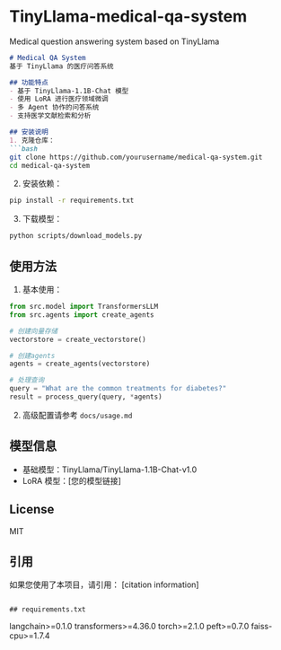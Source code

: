 # TinyLlama-medical-qa-system
Medical question answering system based on TinyLlama
```markdown
# Medical QA System
基于 TinyLlama 的医疗问答系统

## 功能特点
- 基于 TinyLlama-1.1B-Chat 模型
- 使用 LoRA 进行医疗领域微调
- 多 Agent 协作的问答系统
- 支持医学文献检索和分析

## 安装说明
1. 克隆仓库：
```bash
git clone https://github.com/yourusername/medical-qa-system.git
cd medical-qa-system
```

2. 安装依赖：
```bash
pip install -r requirements.txt
```

3. 下载模型：
```bash
python scripts/download_models.py
```

## 使用方法
1. 基本使用：
```python
from src.model import TransformersLLM
from src.agents import create_agents

# 创建向量存储
vectorstore = create_vectorstore()

# 创建agents
agents = create_agents(vectorstore)

# 处理查询
query = "What are the common treatments for diabetes?"
result = process_query(query, *agents)
```

2. 高级配置请参考 `docs/usage.md`

## 模型信息
- 基础模型：TinyLlama/TinyLlama-1.1B-Chat-v1.0
- LoRA 模型：[您的模型链接]

## License
MIT

## 引用
如果您使用了本项目，请引用：
[citation information]
```

## requirements.txt
```
langchain>=0.1.0
transformers>=4.36.0
torch>=2.1.0
peft>=0.7.0
faiss-cpu>=1.7.4
```
